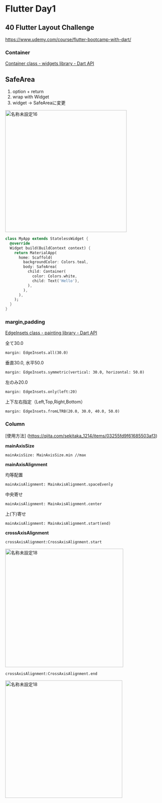 # Flutter Day1
## 40 Flutter Layout Challenge
https://www.udemy.com/course/flutter-bootcamp-with-dart/

### Container
[Container class - widgets library - Dart API](https://api.flutter.dev/flutter/widgets/Container-class.html)

## SafeArea
1. option + return
2. wrap with Widget
3. widget → SafeAreaに変更

<img width="387" alt="名称未設定16" src="https://user-images.githubusercontent.com/109131074/184904794-292e217b-7e05-4b06-a828-712a9b3d21d0.png">

```Dart
class MyApp extends StatelessWidget {
  @override
  Widget build(BuildContext context) {
    return MaterialApp(
      home: Scaffold(
        backgroundColor: Colors.teal,
        body: SafeArea(
          child: Container(
            color: Colors.white,
            child: Text('Hello'),
          ),
        ),
      ),
    );
  }
}
```

### margin,padding
[EdgeInsets class - painting library - Dart API](https://api.flutter.dev/flutter/painting/EdgeInsets-class.html)

全て30.0
```
margin: EdgeInsets.all(30.0)
```

垂直30.0, 水平50.0
```
margin: EdgeInsets.symmetric(vertical: 30.0, horizontal: 50.0)
```

左のみ20.0
```
margin: EdgeInsets.only(left:20)
```

上下左右指定（Left,Top,Right,Bottom）
```
margin: EdgeInsets.fromLTRB(20.0, 30.0, 40.0, 50.0)
```

### Column

[使用方法]
(https://qiita.com/sekitaka_1214/items/03255fd9f61685503af3)

**mainAxisSize**

```
mainAxisSize: MainAxisSize.min //max
```


**mainAxisAlignment**

均等配置
```
mainAxisAlignment: MainAxisAlignment.spaceEvenly
```

中央寄せ
```
mainAxisAlignment: MainAxisAlignment.center
```

上(下)寄せ
```
mainAxisAlignment: MainAxisAlignment.start(end)
```

**crossAxisAlignment**
```
crossAxisAlignment:CrossAxisAlignment.start
```
<img width="376" alt="名称未設定18" src="https://user-images.githubusercontent.com/109131074/185045990-c2b8be3d-19d4-45de-b5ad-ad9d7e13cb56.png">

```
crossAxisAlignment:CrossAxisAlignment.end
```
<img width="373" alt="名称未設定18" src="https://user-images.githubusercontent.com/109131074/185046374-28568a31-4f10-4053-91a6-40515e02e208.png">

